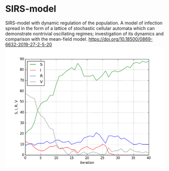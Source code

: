 # SIRS-model
SIRS-model with dynamic regulation of the population. 
A model of infection spread in the form of a lattice of stochastic cellular automata which
can demonstrate nontrivial oscillating regimes; investigation of its dynamics and comparison with the mean-field model. 
https://doi.org/10.18500/0869-6632-2019-27-2-5-20
![alt text](sirs-1.png "SIRS")
